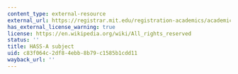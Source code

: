 ```yaml
---
content_type: external-resource
external_url: https://registrar.mit.edu/registration-academics/academic-requirements/hass-requirement
has_external_license_warning: true
license: https://en.wikipedia.org/wiki/All_rights_reserved
status: ''
title: HASS-A subject
uid: c83f064c-2df8-4ebb-8b79-c1585b1cdd11
wayback_url: ''
---
```


